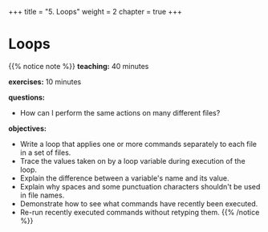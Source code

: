 +++
title = "5. Loops"
weight = 2
chapter = true
+++

# Loops

{{% notice note %}}
**teaching:** 40 minutes

**exercises:** 10 minutes

**questions:**
- How can I perform the same actions on many different files?

**objectives:**
- Write a loop that applies one or more commands separately to each file in a set of files.
- Trace the values taken on by a loop variable during execution of the loop.
- Explain the difference between a variable's name and its value.
- Explain why spaces and some punctuation characters shouldn't be used in file names.
- Demonstrate how to see what commands have recently been executed.
- Re-run recently executed commands without retyping them.
{{% /notice %}}
